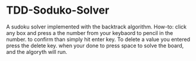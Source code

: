 # TDD-Soduko-Solver
A sudoku solver implemented with the backtrack algorithm. 
How-to: click any box and press a the number from your keybaord to pencil in the number. to confirm than simply hit enter key. To delete a value you entered press the delete key. when your done to press space to solve the board, and the algoryth will run.

